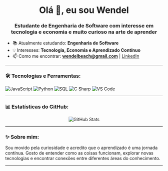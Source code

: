 <h1 align="center">Olá 👋, eu sou Wendel</h1>
<h3 align="center">Estudante de Engenharia de Software com interesse em tecnologia e economia e muito curioso na arte de aprender</h3>

- 📚 Atualmente estudando: **Engenharia de Software**
- 💡 Interesses: **Tecnologia, Economia e Aprendizado Contínuo**
- 📫 Como me encontrar: **[wendelbeach@gmail.com](mailto:wendelbeach@gmail.com)** | [LinkedIn](https://www.linkedin.com/in/wendel-cavalcante-678338339/)

---

### 🛠️ Tecnologias e Ferramentas:
![JavaScript](https://img.shields.io/badge/-JavaScript-%23F7DF1E?style=flat-square&logo=javascript&logoColor=black)
![Python](https://img.shields.io/badge/-Python-3776AB?style=flat-square&logo=python&logoColor=white)
![SQL](https://img.shields.io/badge/-SQL-%2300C8FF?style=flat-square&logo=sqlite&logoColor=white)
![C Sharp](https://img.shields.io/badge/-C%23-239120?style=flat-square&logo=c-sharp&logoColor=white)
![VS Code](https://img.shields.io/badge/-VS%20Code-007ACC?style=flat-square&logo=visual-studio-code&logoColor=white)

---

### 📊 Estatísticas do GitHub:
<p align="center">
  <img src="https://github-readme-stats.vercel.app/api?username=WendellCavalcante&show_icons=true&theme=radical" alt="GitHub Stats" />
</p>

---

### ✨ Sobre mim:
Sou movido pela curiosidade e acredito que o aprendizado é uma jornada contínua. Gosto de entender como as coisas funcionam, explorar novas tecnologias e encontrar conexões entre diferentes áreas do conhecimento.

---




